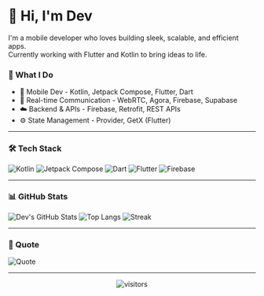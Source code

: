 # 👋 Hi, I'm Dev

I'm a mobile developer who loves building sleek, scalable, and efficient apps.  
Currently working with Flutter and Kotlin to bring ideas to life.

### 🧠 What I Do
- 📱 Mobile Dev -  Kotlin, Jetpack Compose, Flutter, Dart  
- 🔁 Real-time Communication -  WebRTC, Agora, Firebase, Supabase  
- ☁️ Backend & APIs -  Firebase, Retrofit, REST APIs  
- ⚙️ State Management -  Provider, GetX (Flutter)

---

### 🛠 Tech Stack
![Kotlin](https://img.shields.io/badge/Kotlin-7F52FF?style=flat&logo=kotlin&logoColor=white)
![Jetpack Compose](https://img.shields.io/badge/Jetpack_Compose-4285F4?style=flat&logo=android&logoColor=white)
![Dart](https://img.shields.io/badge/Dart-0175C2?style=flat&logo=dart&logoColor=white)
![Flutter](https://img.shields.io/badge/Flutter-02569B?style=flat&logo=flutter&logoColor=white)
![Firebase](https://img.shields.io/badge/Firebase-FFCA28?style=flat&logo=firebase&logoColor=black)

---

### 📊 GitHub Stats
![Dev's GitHub Stats](https://github-readme-stats.vercel.app/api?username=dev778g-me&theme=tokyonight&hide_border=true&show_icons=true)
![Top Langs](https://github-readme-stats.vercel.app/api/top-langs/?username=dev778g-me&layout=compact&theme=tokyonight&hide_border=true)
![Streak](https://streak-stats.demolab.com?user=dev778g-me&theme=tokyonight&hide_border=true)

---

### 💬 Quote
![Quote](https://quotes-github-readme.vercel.app/api?type=horizontal&theme=dark)

---

<!-- Profile visit counter -->
<p align="center">
  <img src="https://visitcount.itsvg.in/api?id=dev778g-me&icon=2&color=0" alt="visitors"/>
</p>

